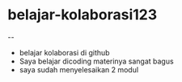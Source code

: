 # belajar-kolaborasi123
--
* belajar kolaborasi di github<br>
* Saya belajar dicoding materinya sangat bagus<br>
* saya sudah menyelesaikan 2 modul 
